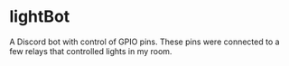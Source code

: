 # lightBot

A Discord bot with control of GPIO pins. These pins were connected to a few relays that controlled lights in my room.
